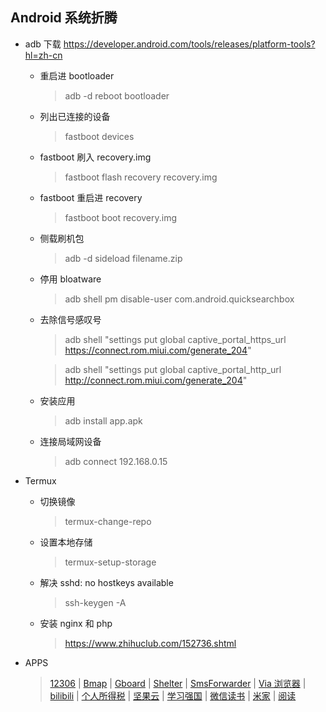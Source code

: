 ## Android 系统折腾

- adb 下载 https://developer.android.com/tools/releases/platform-tools?hl=zh-cn

  - 重启进 bootloader
    > adb -d reboot bootloader
    
  - 列出已连接的设备
    > fastboot devices
    
  - fastboot 刷入 recovery.img
    > fastboot flash recovery recovery.img
    
  - fastboot 重启进 recovery
    > fastboot boot recovery.img
    
  - 侧载刷机包
    > adb -d sideload filename.zip
    
  - 停用 bloatware
    > adb shell pm disable-user com.android.quicksearchbox
    
  - 去除信号感叹号
    > adb shell "settings put global captive_portal_https_url https://connect.rom.miui.com/generate_204"
    
    > adb shell "settings put global captive_portal_http_url http://connect.rom.miui.com/generate_204"
    
  - 安装应用
    > adb install app.apk
    
  - 连接局域网设备
    > adb connect 192.168.0.15

- Termux

  - 切换镜像
    > termux-change-repo
    
  - 设置本地存储
    > termux-setup-storage
    
  - 解决 sshd: no hostkeys available
    > ssh-keygen -A
    
  - 安装 nginx 和 php
    > https://www.zhihuclub.com/152736.shtml

- APPS
  > [12306](https://mobile.12306.cn/otsmobile/h5/otsbussiness/downloadapp/downloadapp.html) | [Bmap](http://www.bmaps.cn/) | [Gboard](https://gboard-go.cn.uptodown.com/android) | [Shelter](https://f-droid.org/packages/net.typeblog.shelter/) | [SmsForwarder](https://github.com/pppscn/SmsForwarder/releases) | [Via 浏览器](https://via-browser-fast-and-light-geek-best-choice.cn.uptodown.com/android) | [bilibili](https://com-bilibili-app-in.cn.uptodown.com/android) | [个人所得税](https://etax.chinatax.gov.cn/download/its.apk) | [坚果云](https://sj.qq.com/appdetail/nutstore.android?from_wxz=1) | [学习强国](https://h5.xuexi.cn/page/download.html) | [微信读书](https://weread.qq.com/web/redirect?from=NavBar) | [米家](https://g.home.mi.com/views/download-mihome.html) | [阅读](https://github.com/gedoor/legado/releases)
